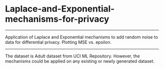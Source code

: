 # Laplace-and-Exponential-mechanisms-for-privacy
*******************************************************************************************************************************
Application of Laplace and Exponential mechanisms to add random noise to data for differential privacy. 
Plotting MSE vs. epsilon.

**********************************************************************************************************************************
The dataset is Adult dataset from UCI ML Repository. However, the mechanisms could be applied on any existing or newly generated dataset.
